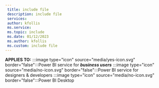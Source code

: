 ```yaml
---
 title: include file
 description: include file
 services: 
 author: kfollis
 ms.service: 
 ms.topic: include
 ms.date: 01/12/2023
 ms.author: kfollis
 ms.custom: include file
---
```


<Token>**APPLIES TO:** :::image type="icon" source="media/yes-icon.svg" border="false":::Power BI service for ***business users*** :::image type="icon" source="media/no-icon.svg" border="false":::Power BI service for designers & developers :::image type="icon" source="media/no-icon.svg" border="false":::Power BI Desktop  </Token>